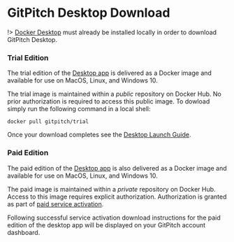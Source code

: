 # GitPitch Desktop Download

!> [Docker Desktop](https://www.docker.com/products/docker-desktop) must already be installed locally in order to download GitPitch Desktop.

### Trial Edition

The trial edition of the [Desktop app](/desktop/README.md) is delivered as a Docker image and available for use on MacOS, Linux, and Windows 10.

The trial image is maintained within a *public* repository on Docker Hub. No prior authorization is required to access this public image. To dowload simply run the following command in a local shell:

```shell
docker pull gitpitch/trial
```

Once your download completes see the [Desktop Launch Guide](/desktop/launch.md).


### Paid Edition


The paid edition of the [Desktop app](/desktop/README.md) is also delivered as a Docker image and available for use on MacOS, Linux, and Windows 10.

The paid image is maintained within a *private* repository on Docker Hub. Access to this image requires explicit authorization. Authorization is granted as part of [paid service activation](https://gitpitch.com/pricing).

Following successful service activation download instructions for the paid edition of the desktop app will be displayed on your GitPitch account dashboard.

